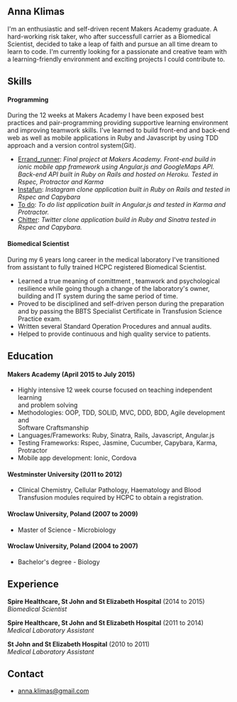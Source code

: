 ## Anna Klimas

I'm an enthusiastic and self-driven recent Makers Academy graduate. A hard-working risk taker, who after successfull carrier as a Biomedical Scientist, decided to take a leap of faith and pursue an all time dream to learn to code. 
I'm currently looking for a passionate and creative team with a learning-friendly environment and exciting projects I could contribute to. 

## Skills

#### Programming

During the 12 weeks at Makers Academy I have been exposed best practices and pair-programming providing supportive learning environment and improving teamwork skills. I've learned to build front-end and back-end web as well as mobile applications in Ruby and Javascript by using TDD approach and a version control system(Git).

- [Errand_runner](https://github.com/AnnaKL/errand-runner-ionic): *Final project at Makers Academy. Front-end build in ionic mobile app framework using Angular.js and GoogleMaps API. Back-end API built in Ruby on Rails and hosted on Heroku. Tested in Rspec, Protractor and Karma*
- [Instafun](https://github.com/AnnaKL/instagram-challenge): *Instagram clone application built in Ruby on Rails and tested in Rspec and Capybara*
- [To do](https://github.com/AnnaKL/todo_challenge): *To do list application built in Angular.js and tested in Karma and Protractor.*
- [Chitter](https://github.com/AnnaKL/chitter-challenge): *Twitter clone application build in Ruby and Sinatra tested in Rspec and Capybara.*

#### Biomedical Scientist

During my 6 years long career in the medical laboratory I've transitioned from assistant to fully trained HCPC registered Biomedical Scientist. 

- Learned a true meaning of comittment , teamwork and psychological resilience while going though a change of the laboratory's owner, building and IT system during the same period of time.
- Proved to be disciplined and self-driven person during the preparation and by passing the BBTS Specialist Certificate in Transfusion Science Practice exam.
- Written several Standard Operation Procedures and annual audits.
- Helped to provide continuous and high quality service to patients.


## Education

#### Makers Academy (April 2015 to July 2015)

- Highly intensive 12 week course focused on teaching independent learning  
  and problem solving
- Methodologies: OOP, TDD, SOLID, MVC, DDD, BDD, Agile development and  
  Software Craftsmanship
- Languages/Frameworks: Ruby, Sinatra, Rails, Javascript, Angular.js
- Testing Frameworks: Rspec, Jasmine, Cucumber, Capybara, Karma, Protractor
- Mobile app development: Ionic, Cordova

#### Westminster University (2011 to 2012)

- Clinical Chemistry, Cellular Pathology, Haematology and Blood 
  Transfusion modules required by HCPC to obtain a registration.

#### Wroclaw University, Poland (2007 to 2009)

- Master of Science - Microbiology

#### Wroclaw University, Poland (2004 to 2007)

- Bachelor's degree - Biology


## Experience

**Spire Healthcare, St John and St Elizabeth Hospital** (2014 to 2015)  
*Biomedical Scientist*  

**Spire Healthcare, St John and St Elizabeth Hospital** (2011 to 2014)  
*Medical Laboratory Assistant* 

**St John and St Elizabeth Hospital** (2010 to 2011)  
*Medical Laboratory Assistant*   

## Contact

- anna.klimas@gmail.com